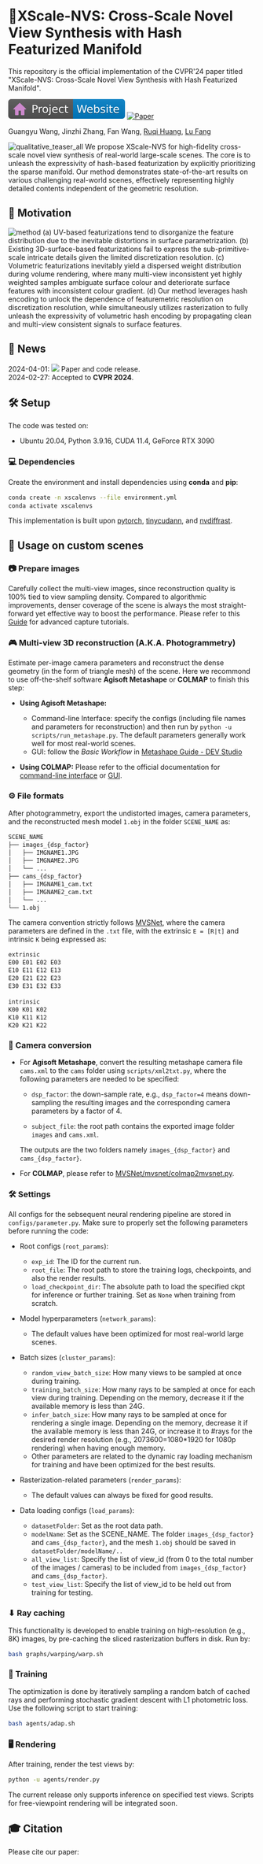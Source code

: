 # 💠XScale-NVS: Cross-Scale Novel View Synthesis with Hash Featurized Manifold

This repository is the official implementation of the CVPR'24 paper titled "XScale-NVS: Cross-Scale Novel View Synthesis with Hash Featurized Manifold".

[![Website](doc/badge-website.svg)](https://xscalenvs.github.io/)
[![Paper](https://img.shields.io/badge/arXiv-PDF-b31b1b)](https://arxiv.org/abs/2312.02145)

Guangyu Wang,
Jinzhi Zhang,
Fan Wang,
[Ruqi Huang](https://rqhuang88.github.io/),
[Lu Fang](http://www.luvision.net/)

![qualitative_teaser_all](https://github.com/THU-luvision/XScale-NVS/assets/70793950/f1289420-f22f-4ae3-a757-ba8326bbe749)
We propose XScale-NVS for high-fidelity cross-scale novel view synthesis of real-world large-scale scenes. The core is to unleash the expressivity of hash-based featurization by explicitly prioritizing the sparse manifold. Our method demonstrates state-of-the-art results on various challenging real-world scenes, effectively representing highly detailed contents independent of the geometric resolution.

## 🌟 Motivation
![method](https://github.com/THU-luvision/XScale-NVS/assets/70793950/ff4e532d-0803-4fa1-8b7b-558ef4b77e05)
(a) UV-based featurizations tend to disorganize the feature distribution due to the inevitable distortions in surface parametrization. (b) Existing 3D-surface-based featurizations fail to express the sub-primitive-scale intricate details given the limited discretization resolution. (c) Volumetric featurizations inevitably yield a dispersed weight distribution during volume rendering, where many multi-view inconsistent yet highly weighted samples ambiguate surface colour and deteriorate surface features with inconsistent colour gradient. (d) Our method leverages hash encoding to unlock the dependence of featuremetric resolution on discretization resolution, while simultaneously utilizes rasterization to fully unleash the expressivity of volumetric hash encoding by propagating clean and multi-view consistent signals to surface features.

## 📢 News
2024-04-01: <a href="https://arxiv.org/abs/2312.02145"><img src="https://img.shields.io/badge/arXiv-PDF-b31b1b" height="16"></a> Paper and code release. <br>
2024-02-27: Accepted to <b>CVPR 2024</b>. <br>

## 🛠️ Setup

The code was tested on:

- Ubuntu 20.04, Python 3.9.16, CUDA 11.4, GeForce RTX 3090

### 💻 Dependencies

Create the environment and install dependencies using **conda** and <b>pip</b>:

```bash
conda create -n xscalenvs --file environment.yml
conda activate xscalenvs
```

This implementation is built upon [pytorch](https://pytorch.org/), [tinycudann](https://github.com/NVlabs/tiny-cuda-nn), and [nvdiffrast](https://github.com/NVlabs/nvdiffrast).

## 🚀 Usage on custom scenes

### 📷 Prepare images

Carefully collect the multi-view images, since reconstruction quality is 100% tied to view sampling density. Compared to algorithmic improvements, denser coverage of the scene is always the most straight-forward yet effective way to boost the performance. Please refer to this [Guide](https://devstudio.dartmouth.edu/wordpress/metashape-guide/) for advanced capture tutorials.

### 🎮 Multi-view 3D reconstruction (A.K.A. Photogrammetry)

Estimate per-image camera parameters and reconstruct the dense geometry (in the form of triangle mesh) of the scene. Here we recommond to use off-the-shelf software **Agisoft Metashape** or **COLMAP** to finish this step:

- **Using Agisoft Metashape:**
 
    - Command-line Interface: specify the configs (including file names and parameters for reconstruction) and then run by ```python -u scripts/run_metashape.py```. The default parameters generally work well for most real-world scenes.
    - GUI: follow the *Basic Workflow* in [Metashape Guide - DEV Studio](https://devstudio.dartmouth.edu/wordpress/metashape-guide/)

- **Using COLMAP:** Please refer to the official documentation for [command-line interface](https://colmap.github.io/cli.html#) or [GUI](https://colmap.github.io/tutorial.html).

### ⚙️ File formats

After photogrammetry, export the undistorted images, camera parameters, and the reconstructed mesh model ```1.obj``` in the folder ```SCENE_NAME``` as:
```
SCENE_NAME                          
├── images_{dsp_factor}                 
│   ├── IMGNAME1.JPG       
│   ├── IMGNAME2.JPG       
│   └── ...                
├── cams_{dsp_factor}                   
│   ├── IMGNAME1_cam.txt   
│   ├── IMGNAME2_cam.txt   
│   └── ...                
└── 1.obj              
```

The camera convention strictly follows [MVSNet](https://github.com/YoYo000/MVSNet/tree/master), where the camera parameters are defined in the ```.txt``` file, with the extrinsic `E = [R|t]` and intrinsic `K` being expressed as:

```
extrinsic
E00 E01 E02 E03
E10 E11 E12 E13
E20 E21 E22 E23
E30 E31 E32 E33

intrinsic
K00 K01 K02
K10 K11 K12
K20 K21 K22
```

### 🔄 Camera conversion

- For **Agisoft Metashape**, convert the resulting metashape camera file ```cams.xml``` to the ```cams``` folder using ```scripts/xml2txt.py```, where the following parameters are needed to be specified:

    - ```dsp_factor```: the down-sample rate, e.g., ```dsp_factor=4``` means down-sampling the resulting images and the corresponding camera parameters by a factor of 4.

    - ```subject_file```: the root path contains the exported image folder ```images``` and ```cams.xml```.

    The outputs are the two folders namely ```images_{dsp_factor}``` and ```cams_{dsp_factor}```.

- For **COLMAP**, please refer to [MVSNet/mvsnet/colmap2mvsnet.py](https://github.com/YoYo000/MVSNet/blob/master/mvsnet/colmap2mvsnet.py).

### 🛠️ Settings
All configs for the sebsequent neural rendering pipeline are stored in ```configs/parameter.py```. Make sure to properly set the following parameters before running the code:

- Root configs (`root_params`):
    - `exp_id`: The ID for the current run.
    - `root_file`: The root path to store the training logs, checkpoints, and also the render results.
    - `load_checkpoint_dir`: The absolute path to load the specified ckpt for inference or further training. Set as `None` when training from scratch.

- Model hyperparameters (`network_params`): 
    - The default values have been optimized for most real-world large scenes.

- Batch sizes (`cluster_params`):
    - `random_view_batch_size`: How many views to be sampled at once during training.
    - `training_batch_size`: How many rays to be sampled at once for each view during training. Depending on the memory, decrease it if the available memory is less than 24G.
    - `infer_batch_size`: How many rays to be sampled at once for rendering a single image. Depending on the memory, decrease it if the available memory is less than 24G, or increase it to #rays for the desired render resolution (e.g., 2073600=1080*1920 for 1080p rendering) when having enough memory.
    - Other parameters are related to the dynamic ray loading mechanism for training and have been optimized for the best results.

- Rasterization-related parameters (`render_params`):
    - The default values can always be fixed for good results.

- Data loading configs (`load_params`):
    - `datasetFolder`: Set as the root data path.
    - `modelName`: Set as the SCENE_NAME. The folder `images_{dsp_factor}` and `cams_{dsp_factor}`, and the mesh `1.obj` should be saved in `datasetFolder/modelName/..`
    - `all_view_list`: Specify the list of view_id (from 0 to the total number of the images / cameras) to be included from `images_{dsp_factor}` and `cams_{dsp_factor}`.
    - `test_view_list`: Specify the list of view_id to be held out from training for testing.

### ⬇ Ray caching
This functionality is developed to enable training on high-resolution (e.g., 8K) images, by pre-caching the sliced rasterization buffers in disk. Run by:
```bash
bash graphs/warping/warp.sh
```

### 🚀 Training
The optimization is done by iteratively sampling a random batch of cached rays and performing stochastic gradient descent with L1 photometric loss. Use the following script to start training:
```bash
bash agents/adap.sh
```

### 🖥️ Rendering
After training, render the test views by:
```bash
python -u agents/render.py
```
The current release only supports inference on specified test views. Scripts for free-viewpoint rendering will be integrated soon.

## 🎓 Citation

Please cite our paper:

```bibtex

```